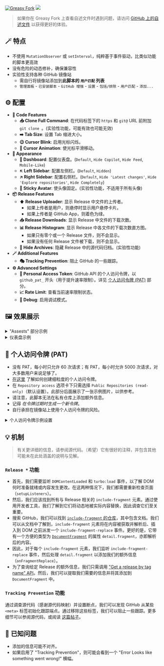 [![Greasy Fork](https://img.shields.io/greasyfork/dt/510742)](https://greasyfork.org/scripts/510742) [![](https://img.shields.io/badge/Crazy%20Thur.-V%20me%2050-red?logo=kfc)](https://greasyfork.org/rails/active_storage/blobs/redirect/eyJfcmFpbHMiOnsibWVzc2FnZSI6IkJBaHBBaWZvIiwiZXhwIjpudWxsLCJwdXIiOiJibG9iX2lkIn19--10e04ed7ed56ae18d22cec6d675b34fd579cecab/wechat.jpeg?locale=zh-CN)

> 如果你在 Greasy Fork 上查看自述文件时遇到问题，请访问 [GitHub 上的自述文件](https://github.com/PRO-2684/gadgets/blob/main/github_plus/README_CN.md) 以获得更好的体验。

## 🪄 特点

- 不使用 `MutationObserver` 或 `setInterval`，纯粹基于事件驱动，比类似功能的脚本更高效
- 没有危险的动态修补，确保兼容性
- 实验性支持各种 GitHub 镜像站
    - 需自行将镜像站添加到**此脚本的 `用户匹配` 列表**
    - `管理面板` - `已安装脚本` - `GitHub 增强` - `设置` - `包括/排除` - `用户匹配` - `添加...`

## ⚙️ 配置

- **🔢 Code Features**
    - **📥 Clone Full Command**: 在代码标签下的 `https` 和 `git@` URL 前附加 `git clone `。(实验性功能，可能有效也可能无效)
    - **➡️ Tab Size**: 设置 Tab 缩进大小。
    - **😉 Cursor Blink**: 启用光标闪烁。
    - **🌊 Cursor Animation**: 使光标平滑移动。
- **🎨 Appearance**
    - **📰 Dashboard**: 配置仪表盘。(`Default`, `Hide Copilot`, `Hide Feed`, `Mobile-Like`)
    - **↖️ Left Sidebar**: 配置左侧栏。(`Default`, `Hidden`)
    - **↗️ Right Sidebar**: 配置右侧栏。(`Default`, `Hide 'Latest changes'`, `Hide 'Explore repositories'`, `Hide Completely`)
    - **📌 Sticky Avatar**: 使头像固定。(实验性功能，不适用于所有头像)
- **📦 Release Features**
    - **⬆️ Release Uploader**: 显示 Release 中文件的上传者。
        - 如果上传者是用户，则悬停时显示用户悬停卡片。
        - 如果上传者是 GitHub App，则着色为绿。
    - **📥 Release Downloads**: 显示 Release 中文件的下载次数。
    - **📊 Release Histogram**: 显示 Release 中各文件的下载次数直方图。
        - 如果只有零个或一个 Release 文件，则不会显示。
        - 如果没有任何 Release 文件被下载，则不会显示。
    - **🫥 Hide Archives**: 隐藏 Release 中的源代码归档。(实验性功能)
- **🪄 Additional Features**
    - **🎭 Tracking Prevention**: 阻止 GitHub 的一些跟踪。
- **⚙️ Advanced Settings**
    - **🔑 Personal Access Token**: GitHub API 的个人访问令牌，以 `github_pat_` 开头（用于提升速率限制）。详见 [个人访问令牌 (PAT)](#-个人访问令牌-pat) 部分。
    - **📈 Rate Limit**: 查看当前速率限制状态。
    - **🐞 Debug**: 启用调试模式。

## 🖼️ 效果展示

<details><summary>
"Assests" 部分示例
</summary>

下述 Release "Assests" 部分的示例均启用了 `Release Downloads`, `Release Uploader` 和 `Release Histogram`。

[microsoft/terminal@v1.22.2702.0](https://github.com/microsoft/terminal/releases/tag/v1.22.2702.0):

![microsoft/terminal@v1.22.2702.0](./images/assets-1.jpg)

[PRO-2684/GM_config@v1.2.1](https://github.com/PRO-2684/GM_config/releases/tag/v1.2.1):

![PRO-2684/GM_config@v1.2.1](./images/assets-2.jpg)

</details>

<details><summary>
仪表盘示例
</summary>

这是一个仪表盘界面的示例，其中 `📰 Dashboard` 设置为 `Mobile-Like`, `↖️ Left Sidebar` 设置为 `Hidden`, `↗️ Right Sidebar` 设置为 `Hide 'Latest changes'`。

![](./images/dashboard.jpg)

</details>

## 🔑 个人访问令牌 (PAT)

- 没有 PAT，每小时只允许 $60$ 次请求；有 PAT，每小时允许 $5000$ 次请求，对大多数用户来说足够了。
- [在这里](https://docs.github.com/en/authentication/keeping-your-account-and-data-secure/managing-your-personal-access-tokens#creating-a-fine-grained-personal-access-token) 了解如何创建细粒度的个人访问令牌。
- 在 `Repository access` 选项卡下只需选择 `Public Repositories (read-only)`（默认设置）。此部分后面展示了一张示例图片，以供参考。
- 请注意，此脚本无法在私有仓库上添加额外信息。
- 记得 *在令牌过期时生成一个新令牌*。
- 自行承担在镜像站上使用个人访问令牌的风险。

<details><summary>
个人访问令牌示例设置
</summary>

![](./images/token.jpeg)

</details>

## 💡 机制

> 有关更详细的信息，请参阅源代码。（希望）它有很好的注释，并包含其他可能未在此处涵盖的说明与见解。

### `Release *` 功能

- 首先，我们需要监听 `DOMContentLoaded` 和 `turbo:load` 事件，以了解 DOM 何时准备就绪或内容发生更改。在这两种情况下，我们都需要重新检查页面（`setupListeners`）。
- 然后，我们应该找到所有与 Release 相关的 `include-fragment` 元素。通过使用开发者工具，我们了解到它们将动态地被实际内容替换，因此调查它们至关重要。
- 搜索 GitHub，我们可以找到 [`include-fragment` 的仓库](https://github.com/github/include-fragment-element/)，其中包含文档。我们可以从文档中了解到，`include-fragment` 元素将在内容被获取并解析后、插入到 DOM 之前派发一个 `include-fragment-replace` 事件。更好的是，它带有一个方便的类型为 [`DocumentFragment`](https://developer.mozilla.org/en-US/docs/Web/API/DocumentFragment) 的属性 `detail.fragment`，亦即解析后的内容。
- 因此，对于每个 `include-fragment` 元素，我们监听 `include-fragment-replace` 事件，然后处理 `detail.fragment` 以添加我们的额外信息（`onFragmentReplace`）。
- 为了查询给定 Release 的额外信息，我们只需调用 ["Get a release by tag name" API](https://docs.github.com/en/rest/releases/releases?apiVersion=2022-11-28#get-a-release-by-tag-name)。然后，我们可以提取我们需要的信息并将其添加到 `DocumentFragment` 中。

### `Tracking Prevention` 功能

通过调查源代码（感谢源代码映射）并设置断点，我们可以发现 GitHub 从某些 `<meta>` 标签初始化跟踪端点。通过移除这些标签，我们可以阻止一些跟踪。更多细节可以参阅源代码，或阅读 [这篇帖子](https://www.52pojie.cn/forum.php?mod=viewthread&tid=1969514)。

## 🤔 已知问题

- 添加的信息可能不对齐。
- 如果启用了 "Tracking Prevention"，则可能会看到一个 "Error Looks like something went wrong!" 横幅。
